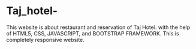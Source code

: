 # Taj_hotel-
This website is about restaurant and reservation of Taj Hotel.  with  the help of HTML5, CSS, JAVASCRIPT,  and BOOTSTRAP FRAMEWORK. This is completely responsive website. 
